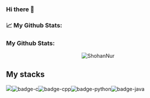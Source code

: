 ### Hi there 👋

<!--
**ShohanNur/ShohanNur** is a ✨ _special_ ✨ repository because its `README.md` (this file) appears on your GitHub profile.

Here are some ideas to get you started:

- 🔭 I’m currently working on ...
- 🌱 I’m currently learning ...
- 👯 I’m looking to collaborate on ...
- 🤔 I’m looking for help with ...
- 💬 Ask me about ...
- 📫 How to reach me: ...
- 😄 Pronouns: ...
- ⚡ Fun fact: ...
-->
### 📈 My Github Stats:
### My Github Stats:
<p align="center"> <img src="https://github-readme-stats.vercel.app/api?username=ShohanNur&show_icons=true&theme=gotham" alt="ShohanNur" />

## My stacks
<img src="https://img.shields.io/badge/Languages-424242?style=for-the-badge&logo=plex&logoColor=FFFFFF">![badge-c](https://img.shields.io/badge/C-211e1b?style=for-the-badge&logo=gnu-bash&logoColor=79740e&labelColor=211e1b)![badge-cpp](https://img.shields.io/badge/c%2B%2B-211e1b?style=for-the-badge&logo=c%2B%2B&logoColor=79740e&labelColor=211e1b)![badge-python](https://img.shields.io/badge/python-211e1b?style=for-the-badge&logo=python&logoColor=79740e&labelColor=211e1b)![badge-java](https://img.shields.io/badge/java-211e1b?style=for-the-badge&logo=java&logoColor=79740e&labelColor=211e1b) <br/>  
